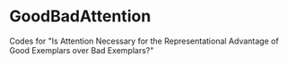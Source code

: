 # GoodBadAttention
Codes for "Is Attention Necessary for the Representational Advantage of Good Exemplars over Bad Exemplars?"
